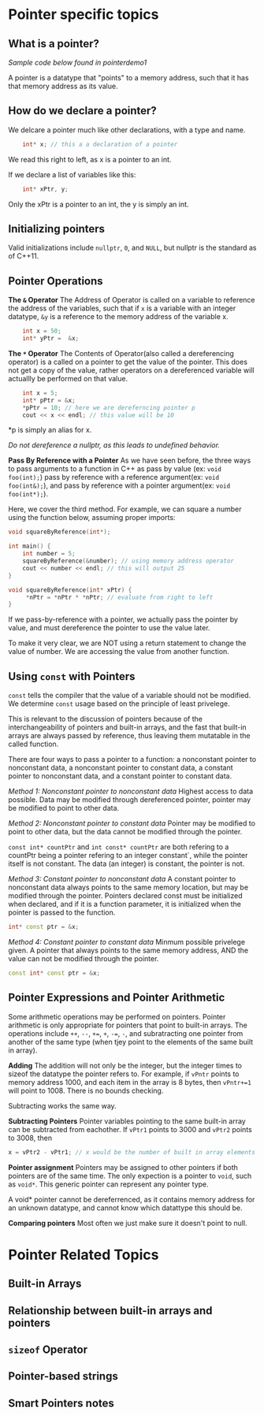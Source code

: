# Pointer specific topics

## What is a pointer?
 *Sample code below found in pointerdemo1*

A pointer is a datatype that "points" to a memory address, such that it has that memory address as its value.

## How do we declare a pointer?
We delcare a pointer much like other declarations, with a type and name.
```cpp
	int* x; // this a a declaration of a pointer
```
We read this right to left, as x is a pointer to an int.

If we declare a list of variables like this:
```cpp
	int* xPtr, y;
```
Only the xPtr is a pointer to an int, the y is simply an int.

## Initializing pointers
Valid initializations include `nullptr`, `0`, and `NULL`, but nullptr is the standard as of C++11.

## Pointer Operations

**The `&` Operator**
The Address of Operator is called on a variable to reference the address of the variables, such that if `x` is a variable with an integer datatype, `&y` is a reference to the memory address of the variable x.
```cpp
	int x = 50;
	int* yPtr =  &x;
```

**The `*` Operator**
The Contents of Operator(also called a dereferencing operator) is a called on a pointer to get the value of the pointer. This does not get a copy of the value, rather operators on a dereferenced variable will actuallly be performed on that value.

```cpp
	int x = 5;
	int* pPtr = &x;
	*pPtr = 10; // here we are dereferncing pointer p
	cout << x << endl; // this value will be 10
```

*p is simply an alias for x.

*Do not dereference a nullptr, as this leads to undefined behavior.*

**Pass By Reference with a Pointer**
As we have seen before, the three ways to pass arguments to a function in C++ as pass by value (ex: `void foo(int);`) pass by reference with a reference argument(ex: `void foo(int&);`), and pass by reference with a pointer argument(ex: `void foo(int*);`). 

Here, we cover the third method.
For example, we can square a number using the function below, assuming proper imports:

```cpp
void squareByReference(int*);

int main() {
    int number = 5;
    squareByReference(&number); // using memory address operator 
    cout << number << endl; // this will output 25
}

void squareByReference(int* xPtr) {
     *nPtr = *nPtr * *nPtr; // evaluate from right to left
}
```

If we pass-by-reference with a pointer, we actually pass the pointer by value, and must dereference the pointer to use the value later.

To make it very clear, we are NOT using a return statement to change the value of number. We are accessing the value from another function.

## Using `const` with Pointers

`const` tells the compiler that the value of a variable should not be modified. We determine `const` usage based on the principle of least privelege.

This is relevant to the discussion of pointers because of the interchangeability of pointers and built-in arrays, and the fast that built-in arrays are always passed by reference, thus leaving them mutatable in the called function.

There are four ways to pass a pointer to a function: a nonconstant pointer to nonconstant data, a nonconstant pointer to constant data, a constant pointer to nonconstant data, and a constant pointer to constant data.

 *Method 1: Nonconstant pointer to nonconstant data*
Highest access to data possible. Data may be modified through dereferenced pointer, pointer may be modified to point to other data.

*Method 2: Nonconstant pointer to constant data*
Pointer may be modified to point to other data, but the data cannot be modified through the pointer.

`const int* countPtr` and `int const* countPtr` are both refering to a countPtr being a pointer refering to an integer constant`, while the pointer itself is not constant. The data (an integer) is constant, the pointer is not.

*Method 3: Constant pointer to nonconstant data*
A constant pointer to nonconstant data always points to the same memory location, but may be modified through the pointer.
Pointers declared const must be initialized when declared, and if it is a function parameter, it is initialized when the pointer is passed to the function.
```cpp
int* const ptr = &x;
```

*Method 4: Constant pointer to constant data*
Minmum possible privelege given.
A pointer that always points to the same memory address, AND the value can not be modified through the pointer.
```cpp
const int* const ptr = &x;
```

## Pointer Expressions and Pointer Arithmetic
Some arithmetic operations may be performed on pointers.
Pointer arithmetic is only appropriate for pointers that point to built-in arrays. The operations include `++`, `--`, `+=`, `+`, `-=`, `-`, and subratracting one pointer from another of the same type (when tjey point to the elements of the same built in array).

**Adding**
The addition will not only be the integer, but the integer times to sizeof the datatype the pointer refers to. For example, if `vPntr` points to memory address 1000, and each item in the array is 8 bytes, then `vPntr+=1` will point to 1008.
There is no bounds checking.

Subtracting works the same way.

**Subtracting Pointers**
Pointer variables pointing to the same built-in array can be subtracted from eachother. If `vPtr1` points to 3000 and `vPtr2` points to 3008, then
```cpp
x = vPtr2 - vPtr1; // x would be the number of built in array elements between the two pointers
```

**Pointer assignment**
Pointers may be assigned to other pointers if both pointers are of the same time. The only expection is a pointer to `void`, such as `void*`. This generic pointer can represent any pointer type.

A void* pointer cannot be dereferrenced, as it contains memory address for an unknown datatype, and cannot know which datattype this should be.

**Comparing pointers**
Most often we just make sure it doesn't point to null.

# Pointer Related Topics
## Built-in Arrays

## Relationship between built-in arrays and pointers

## `sizeof` Operator

## Pointer-based strings

## Smart Pointers notes